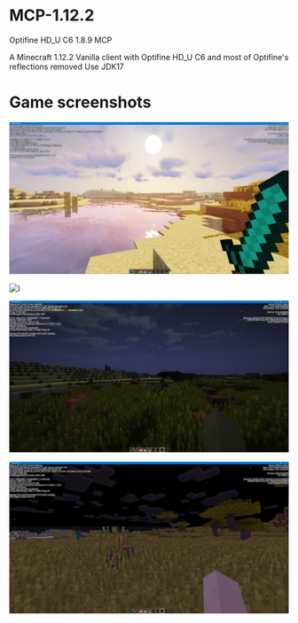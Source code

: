 # MCP-1.12.2
Optifine HD_U C6  1.8.9 MCP

A Minecraft 1.12.2 Vanilla client with Optifine HD_U C6 and most of Optifine's reflections removed
Use JDK17

# Game screenshots

![i](screenshot/1.png)

![i](screenshot/2.png)

![i](screenshot/3.png)

![i](screenshot/4.png)